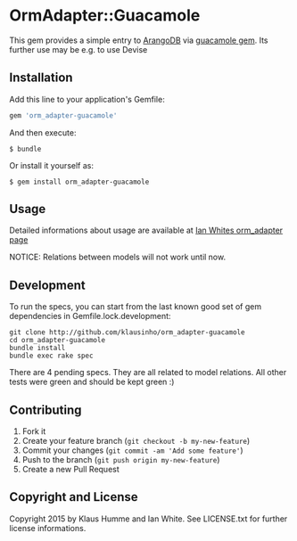 # OrmAdapter::Guacamole

This gem provides a simple entry to [ArangoDB] via [guacamole gem]. Its further use may be e.g. to use Devise

## Installation

Add this line to your application's Gemfile:

```ruby
gem 'orm_adapter-guacamole'
```

And then execute:

    $ bundle

Or install it yourself as:

    $ gem install orm_adapter-guacamole

## Usage

Detailed informations about usage are available at [Ian Whites orm_adapter page]

NOTICE: Relations between models will not work until now.

## Development

To run the specs, you can start from the last known good set of gem dependencies in Gemfile.lock.development:

    git clone http://github.com/klausinho/orm_adapter-guacamole
    cd orm_adapter-guacamole
    bundle install
    bundle exec rake spec

There are 4 pending specs. They are all related to model relations.
All other tests were green and should be kept green :)

## Contributing

1. Fork it
2. Create your feature branch (`git checkout -b my-new-feature`)
3. Commit your changes (`git commit -am 'Add some feature'`)
4. Push to the branch (`git push origin my-new-feature`)
5. Create a new Pull Request

[Ian Whites orm_adapter page]: https://github.com/ianwhite/orm_adapter
[ArangoDB]: https://www.arangodb.com/
[guacamole gem]: https://github.com/triAGENS/guacamole

## Copyright and License

Copyright 2015 by Klaus Humme and Ian White. See LICENSE.txt for further license informations.
